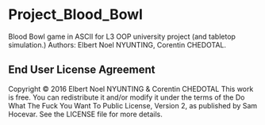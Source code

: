 # Project_Blood_Bowl
Blood Bowl game in ASCII for L3 OOP university project (and tabletop simulation.) Authors: Elbert Noel NYUNTING, Corentin CHEDOTAL. 

## End User License Agreement
Copyright © 2016 Elbert Noel NYUNTING & Corentin CHEDOTAL
This work is free. You can redistribute it and/or modify it under the
terms of the Do What The Fuck You Want To Public License, Version 2,
as published by Sam Hocevar. See the LICENSE file for more details.
